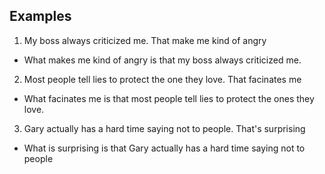 ## Examples

1. My boss always criticized me. That make me kind of angry
- What makes me kind of angry is that my boss always criticized me.
2. Most people tell lies to protect the one they love. That facinates me
- What facinates me is that most people tell lies to protect the ones they love.
3. Gary actually has a hard time saying not to people. That's surprising
- What is surprising is that Gary actually has a hard time saying not to people
<!--stackedit_data:
eyJoaXN0b3J5IjpbMTQ4MDMxNzU4MiwxMzMxMTA4NjEyLC0xNj
Y1MjgxNDg5LDE0NTM5MjMxNTYsLTIwODg3NDY2MTJdfQ==
-->